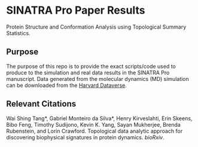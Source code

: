 # SINATRA Pro Paper Results

Protein Structure and Conformation Analysis using Topological Summary Statistics.

## Purpose 

The purpose of this repo is to provide the exact scripts/code used to produce to the simulation and real data results in the SINATRA Pro manuscript. Data generated from the molecular dynamics (MD) simulation can be downloaded from the [Harvard Dataverse](https://dataverse.harvard.edu/dataset.xhtml?persistentId=doi:10.7910/DVN/FX0TG5).

## Relevant Citations

Wai Shing Tang*, Gabriel Monteiro da Silva*, Henry Kirveslahti, Erin Skeens, Bibo Feng, Timothy Sudijono, Kevin K. Yang, Sayan Mukherjee, Brenda Rubenstein, and Lorin Crawford. Topological data analytic approach for discovering biophysical signatures in protein dynamics. _bioRxiv_.

